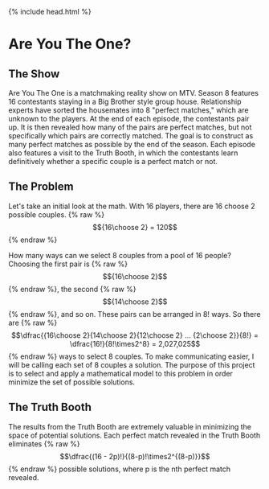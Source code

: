 {% include head.html %}

# Are You The One?

## The Show
Are You The One is a matchmaking reality show on MTV. Season 8 features 16 contestants staying in a Big Brother style group house. Relationship experts have sorted the housemates into 8 "perfect matches," which are unknown to the players. At the end of each episode, the contestants pair up. It is then revealed how many of the pairs are perfect matches, but not specifically which pairs are correctly matched. The goal is to construct as many perfect matches as possible by the end of the season. Each episode also features a visit to the Truth Booth, in which the contestants learn definitively whether a specific couple is a perfect match or not.

## The Problem
Let's take an initial look at the math. With 16 players, there are 16 choose 2 possible couples.
{% raw %}
  $${16\choose 2} = 120$$
{% endraw %}

How many ways can we select 8 couples from a pool of 16 people? Choosing the first pair is {% raw %}$${16\choose 2}$${% endraw %}, the second {% raw %}$${14\choose 2}$${% endraw %}, and so on. These pairs can be arranged in 8! ways. So there are
{% raw %}
  $$\dfrac{{16\choose 2}{14\choose 2}{12\choose 2} ... {2\choose 2}}{8!} = \dfrac{16!}{8!\times2^8} = 2,027,025$$
{% endraw %}
ways to select 8 couples. To make communicating easier, I will be calling each set of 8 couples a solution. The purpose of this project is to select and apply a mathematical model to this problem in order minimize the set of possible solutions.

## The Truth Booth
The results from the Truth Booth are extremely valuable in minimizing the space of potential solutions. Each perfect match revealed in the Truth Booth eliminates
{% raw %}
  $$\dfrac{(16 - 2p)!}{(8-p)!\times2^{(8-p)}}$$
{% endraw %}
possible solutions, where p is the nth perfect match revealed.
